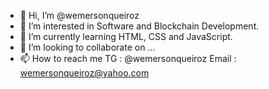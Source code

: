 - 👋 Hi, I’m @wemersonqueiroz
- 👀 I’m interested in Software and Blockchain Development.
- 🌱 I’m currently learning HTML, CSS and JavaScript.
- 💞️ I’m looking to collaborate on ...
- 📫 How to reach me TG : @wemersonqueiroz Email : wemersonqueiroz@yahoo.com

<!---
wemersonqueiroz/wemersonqueiroz is a ✨ special ✨ repository because its `README.md` (this file) appears on your GitHub profile.
You can click the Preview link to take a look at your changes.
--->

